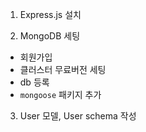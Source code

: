 1. Express.js 설치

2. MongoDB 세팅

- 회원가입
- 클러스터 무료버전 세팅
- db 등록
- `mongoose` 패키지 추가

3. User 모델, User schema 작성
